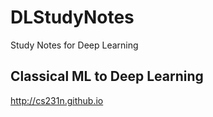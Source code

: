 # DLStudyNotes
Study Notes for Deep Learning

## Classical ML to Deep Learning
http://cs231n.github.io

